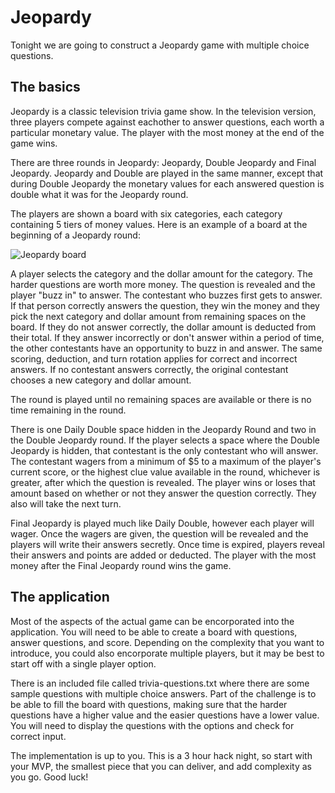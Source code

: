# Jeopardy

Tonight we are going to construct a Jeopardy game with multiple choice questions. 

## The basics

Jeopardy is a classic television trivia game show. In the television version, three players compete against eachother to answer questions, each worth a particular monetary value. The player with the most money at the end of the game wins.

There are three rounds in Jeopardy: Jeopardy, Double Jeopardy and Final Jeopardy. Jeopardy and Double are played in the same manner, except that during Double Jeopardy the monetary values for each answered question is double what it was for the Jeopardy round.

The players are shown a board with six categories, each category containing 5 tiers of money values. Here is an example of a board at the beginning of a Jeopardy round:

![Jeopardy board](https://upload.wikimedia.org/wikipedia/commons/thumb/d/d8/Jeopardy_game_board.png/510px-Jeopardy_game_board.png)

A player selects the category and the dollar amount for the category. The harder questions are worth more money. The question is revealed and the player "buzz in" to answer. The contestant who buzzes first gets to answer. If that person correctly answers the question, they win the money and they pick the next category and dollar amount from remaining spaces on the board. If they do not answer correctly, the dollar amount is deducted from their total. If they answer incorrectly or don't answer within a period of time, the other contestants have an opportunity to buzz in and answer. The same scoring, deduction, and turn rotation applies for correct and incorrect answers. If no contestant answers correctly, the original contestant chooses a new category and dollar amount.

The round is played until no remaining spaces are available or there is no time remaining in the round.

There is one Daily Double space hidden in the Jeopardy Round and two in the Double Jeopardy round. If the player selects a space where the Double Jeopardy is hidden, that contestant is the only contestant who will answer. The contestant wagers from a minimum of $5 to a maximum of the player's current score, or the highest clue value available in the round, whichever is greater, after which the question is revealed. The player wins or loses that amount based on whether or not they answer the question correctly. They also will take the next turn.

Final Jeopardy is played much like Daily Double, however each player will wager. Once the wagers are given, the question will be revealed and the players will write their answers secretly. Once time is expired, players reveal their answers and points are added or deducted. The player with the most money after the Final Jeopardy round wins the game.

## The application

Most of the aspects of the actual game can be encorporated into the application. You will need to be able to create a board with questions, answer questions, and score. Depending on the complexity that you want to introduce, you could also encorporate multiple players, but it may be best to start off with a single player option.

There is an included file called trivia-questions.txt where there are some sample questions with multiple choice answers. Part of the challenge is to be able to fill the board with questions, making sure that the harder questions have a higher value and the easier questions have a lower value. You will need to display the questions with the options and check for correct input.

The implementation is up to you. This is a 3 hour hack night, so start with your MVP, the smallest piece that you can deliver, and add complexity as you go. Good luck!
